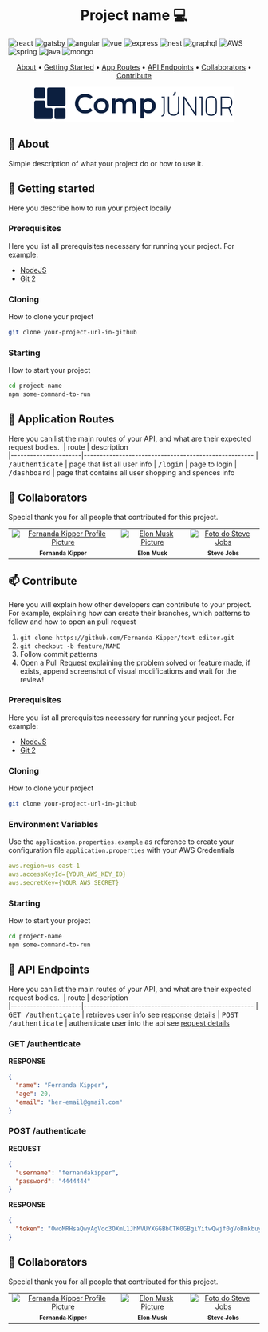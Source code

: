 [JAVASCRIPT__BADGE]: https://img.shields.io/badge/Javascript-000?style=for-the-badge&logo=javascript
[TYPESCRIPT__BADGE]: https://img.shields.io/badge/typescript-D4FAFF?style=for-the-badge&logo=typescript
[REACT__BADGE]: https://img.shields.io/badge/React-005CFE?style=for-the-badge&logo=react
[VUE__BADGE]: https://img.shields.io/badge/VueJS-fff?style=for-the-badge&logo=vue
[GATSBY__BADGE]: https://img.shields.io/badge/Gatsby-7026b9?style=for-the-badge&logo=gatsby
[ANGULAR__BADGE]: https://img.shields.io/badge/Angular-red?style=for-the-badge&logo=angular
[EXPRESS__BADGE]: https://img.shields.io/badge/express-005CFE?style=for-the-badge&logo=express
[NEST__BADGE]: https://img.shields.io/badge/nest-7026b9?style=for-the-badge&logo=nest
[GRAPHQL__BADGE]: https://img.shields.io/badge/GraphQL-e10098?style=for-the-badge&logo=graphql
[JAVA_BADGE]:https://img.shields.io/badge/java-%23ED8B00.svg?style=for-the-badge&logo=openjdk&logoColor=white
[SPRING_BADGE]: https://img.shields.io/badge/spring-%236DB33F.svg?style=for-the-badge&logo=spring&logoColor=white
[MONGO_BADGE]:https://img.shields.io/badge/MongoDB-%234ea94b.svg?style=for-the-badge&logo=mongodb&logoColor=white
[AWS_BADGE]:https://img.shields.io/badge/AWS-%23FF9900.svg?style=for-the-badge&logo=amazon-aws&logoColor=white



<h1 align="center" style="font-weight: bold;">Project name 💻</h1>

![react][REACT__BADGE]
![gatsby][GATSBY__BADGE]
![angular][ANGULAR__BADGE]
![vue][VUE__BADGE]
![express][EXPRESS__BADGE]
![nest][NEST__BADGE]
![graphql][GRAPHQL__BADGE]
![AWS][AWS_BADGE]
![spring][SPRING_BADGE]
![java][JAVA_BADGE]
![mongo][MONGO_BADGE]


<p align="center">
 <a href="#about">About</a> • 
 <a href="#started">Getting Started</a> • 
 <a href="#started">App Routes</a> • 
 <a href="#routes">API Endpoints</a> •
 <a href="#colab">Collaborators</a> •
 <a href="#contribute">Contribute</a>
</p>


<p align="center">
    <img src="./logo-comp.png" alt="logo" width="400" height="70">
</p>


<h2 id="started">📌 About</h2>

Simple description of what your project do or how to use it.

<h2 id="started">🚀 Getting started</h2>

Here you describe how to run your project locally

<h3>Prerequisites</h3>

Here you list all prerequisites necessary for running your project. For example:

- [NodeJS](https://github.com/)
- [Git 2](https://github.com)

<h3>Cloning</h3>

How to clone your project

```bash
git clone your-project-url-in-github
```

<h3>Starting</h3>

How to start your project

```bash
cd project-name
npm some-command-to-run
```

<h2 id="routes">📍 Application Routes</h2>

Here you can list the main routes of your API, and what are their expected request bodies.
​
| route               | description                                          
|----------------------|-----------------------------------------------------
| <kbd>/authenticate</kbd>     | page that list all user info
| <kbd>/login</kbd>     | page to login
| <kbd>/dashboard</kbd>     | page that contains all user shopping and spences info

<h2 id="colab">🤝 Collaborators</h2>

Special thank you for all people that contributed for this project.

<table>
  <tr>
    <td align="center">
      <a href="#">
        <img src="https://avatars.githubusercontent.com/u/61896274?v=4" width="100px;" alt="Fernanda Kipper Profile Picture"/><br>
        <sub>
          <b>Fernanda Kipper</b>
        </sub>
      </a>
    </td>
    <td align="center">
      <a href="#">
        <img src="https://t.ctcdn.com.br/n7eZ74KAcU3iYwnQ89-ul9txVxc=/400x400/smart/filters:format(webp)/i490769.jpeg" width="100px;" alt="Elon Musk Picture"/><br>
        <sub>
          <b>Elon Musk</b>
        </sub>
      </a>
    </td>
    <td align="center">
      <a href="#">
        <img src="https://miro.medium.com/max/360/0*1SkS3mSorArvY9kS.jpg" width="100px;" alt="Foto do Steve Jobs"/><br>
        <sub>
          <b>Steve Jobs</b>
        </sub>
      </a>
    </td>
  </tr>
</table>

<h2 id="contribute">📫 Contribute</h2>

Here you will explain how other developers can contribute to your project. For example, explaining how can create their branches, which patterns to follow and how to open an pull request

1. `git clone https://github.com/Fernanda-Kipper/text-editor.git`
2. `git checkout -b feature/NAME`
3. Follow commit patterns
4. Open a Pull Request explaining the problem solved or feature made, if exists, append screenshot of visual modifications and wait for the review!

<h3>Prerequisites</h3>

Here you list all prerequisites necessary for running your project. For example:

- [NodeJS](https://github.com/)
- [Git 2](https://github.com)

<h3>Cloning</h3>

How to clone your project

```bash
git clone your-project-url-in-github
```

<h3> Environment Variables</h2>

Use the `application.properties.example` as reference to create your configuration file `application.properties` with your AWS Credentials

```yaml
aws.region=us-east-1
aws.accessKeyId={YOUR_AWS_KEY_ID}
aws.secretKey={YOUR_AWS_SECRET}
```

<h3>Starting</h3>

How to start your project

```bash
cd project-name
npm some-command-to-run
``````


<h2 id="routes">📍 API Endpoints</h2>

Here you can list the main routes of your API, and what are their expected request bodies.
​
| route               | description                                          
|----------------------|-----------------------------------------------------
| <kbd>GET /authenticate</kbd>     | retrieves user info see [response details](#get-auth-detail)
| <kbd>POST /authenticate</kbd>     | authenticate user into the api see [request details](#post-auth-detail)

<h3 id="get-auth-detail">GET /authenticate</h3>

**RESPONSE**
```json
{
  "name": "Fernanda Kipper",
  "age": 20,
  "email": "her-email@gmail.com"
}
```

<h3 id="post-auth-detail">POST /authenticate</h3>

**REQUEST**
```json
{
  "username": "fernandakipper",
  "password": "4444444"
}
```

**RESPONSE**
```json
{
  "token": "OwoMRHsaQwyAgVoc3OXmL1JhMVUYXGGBbCTK0GBgiYitwQwjf0gVoBmkbuyy0pSi"
}
```

<h2 id="colab">🤝 Collaborators</h2>

Special thank you for all people that contributed for this project.

<table>
  <tr>
    <td align="center">
      <a href="#">
        <img src="https://avatars.githubusercontent.com/u/61896274?v=4" width="100px;" alt="Fernanda Kipper Profile Picture"/><br>
        <sub>
          <b>Fernanda Kipper</b>
        </sub>
      </a>
    </td>
    <td align="center">
      <a href="#">
        <img src="https://t.ctcdn.com.br/n7eZ74KAcU3iYwnQ89-ul9txVxc=/400x400/smart/filters:format(webp)/i490769.jpeg" width="100px;" alt="Elon Musk Picture"/><br>
        <sub>
          <b>Elon Musk</b>
        </sub>
      </a>
    </td>
    <td align="center">
      <a href="#">
        <img src="https://miro.medium.com/max/360/0*1SkS3mSorArvY9kS.jpg" width="100px;" alt="Foto do Steve Jobs"/><br>
        <sub>
          <b>Steve Jobs</b>
        </sub>
      </a>
    </td>
  </tr>
</table>
